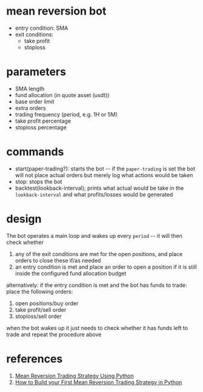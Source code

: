 # mean reversion bot

* entry condition: SMA
* exit conditions:
   * take profit
   * stoploss

# parameters

* SMA length
* fund allocation (in quote asset (usdt))
* base order limit
* extra orders
* trading frequency (period, e.g. 1H or 5M)
* take profit percentage
* stoploss percentage

# commands

* start(paper-trading?): starts the bot -- if the `paper-trading` is set the bot will not place actual orders but merely log what actions would be taken
* stop: stops the bot
* backtest(lookback-interval); prints what actual would be take in the `lookback-interval` and what profits/losses would be generated

# design

The bot operates a main loop and wakes up every `period` -- it will then check whether

1. any of the exit conditions are met for the open positions, and place orders to close these if/as needed
1. an entry condition is met and place an order to open a position if it is still inside the configured fund allocation budget

alternatively: if the entry condition is met and the bot has funds to trade: place the following orders:

1. open positions/buy order
1. take profit/sell order
1. stoploss/sell order

when the bot wakes up it just needs to check whether it has funds left to trade and repeat the procedure above

# references

1. [Mean Reversion Trading Strategy Using Python](https://medium.com/coinmonks/mean-reversion-trading-strategy-using-python-4cfecb51859e)
1. [How to Build your First Mean Reversion Trading Strategy in Python](https://raposa.trade/blog/how-to-build-your-first-mean-reversion-trading-strategy-in-python/)
